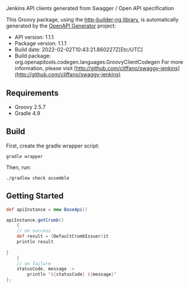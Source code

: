 # 

Jenkins API clients generated from Swagger / Open API specification

This Groovy package, using the [http-builder-ng library](https://http-builder-ng.github.io/http-builder-ng/), is automatically generated by the [OpenAPI Generator](https://openapi-generator.tech) project:

- API version: 1.1.1
- Package version: 1.1.1
- Build date: 2022-02-02T10:43:21.860227Z[Etc/UTC]
- Build package: org.openapitools.codegen.languages.GroovyClientCodegen
For more information, please visit [http://github.com/cliffano/swaggy-jenkins](http://github.com/cliffano/swaggy-jenkins)

## Requirements

* Groovy 2.5.7
* Gradle 4.9

## Build

First, create the gradle wrapper script:

```
gradle wrapper
```

Then, run:

```
./gradlew check assemble
```

## Getting Started


```groovy
def apiInstance = new BaseApi()

apiInstance.getCrumb()
    {
    // on success
    def result = (DefaultCrumbIssuer)it
    println result
    
}
    {
    // on failure
    statusCode, message ->
        println "${statusCode} ${message}"
};
```

